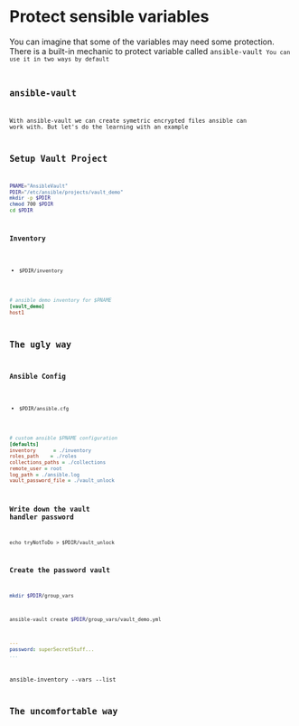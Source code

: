 # Protect sensible variables
You can imagine that some of the variables may need some protection.
There is a built-in mechanic to protect variable called <code>ansible-vault<code>
You can use it in two ways by default

## ansible-vault
With ansible-vault we can create symetric encrypted files ansible can work with.
But  let's do the learning with an example

## Setup Vault Project
```bash
PNAME="AnsibleVault"
PDIR="/etc/ansible/projects/vault_demo"
mkdir -p $PDIR
chmod 700 $PDIR
cd $PDIR
```

### Inventory
* <code>$PDIR/inventory</code>
```ini
# ansible demo inventory for $PNAME
[vault_demo]
host1
```

## The ugly way
### Ansible Config
* <code>$PDIR/ansible.cfg</code>
```ini
# custom ansible $PNAME configuration
[defaults]
inventory      = ./inventory
roles_path    = ./roles
collections_paths = ./collections
remote_user = root
log_path = ./ansible.log
vault_password_file = ./vault_unlock
```

### Write down the vault handler password
    echo tryNotToDo > $PDIR/vault_unlock

### Create the password vault
```bash
mkdir $PDIR/group_vars
```
```bash
ansible-vault create $PDIR/group_vars/vault_demo.yml
```
```yaml
---
password: superSecretStuff...
...
```
ansible-inventory --vars --list


## The uncomfortable way
<!--stackedit_data:
eyJoaXN0b3J5IjpbLTEwMDkwMTYzODBdfQ==
-->